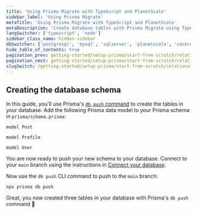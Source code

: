 ```yaml
---
title: 'Using Prisma Migrate with TypeScript and PlanetScale'
sidebar_label: 'Using Prisma Migrate'
metaTitle: 'Using Prisma Migrate with TypeScript and PlanetScale'
metaDescription: 'Create database tables with Prisma Migrate using TypeScript and PlanetScale'
langSwitcher: ['typescript', 'node']
sidebar_class_name: hidden-sidebar
dbSwitcher: ['postgresql', 'mysql', 'sqlserver', 'planetscale', 'cockroachdb', 'prismaPostgres']
hide_table_of_contents: true
pagination_prev: getting-started/setup-prisma/start-from-scratch/relational-databases/connect-your-database-typescript-planetscale
pagination_next: getting-started/setup-prisma/start-from-scratch/relational-databases/install-prisma-client-typescript-planetscale
slugSwitch: /getting-started/setup-prisma/start-from-scratch/relational-databases/using-prisma-migrate-
---
```


## Creating the database schema

In this guide, you'll use Prisma's [`db push` command](/orm/prisma-migrate/workflows/prototyping-your-schema) to create the tables in your database. Add the following Prisma data model to your Prisma schema in `prisma/schema.prisma`:

```prisma file=prisma/schema.prisma copy showLineNumbers
model Post

model Profile

model User
```

You are now ready to push your new schema to your database. Connect to your `main` branch using the instructions in [Connect your database](/getting-started/setup-prisma/start-from-scratch/relational-databases/connect-your-database-typescript-planetscale).

Now use the `db push` CLI command to push to the `main` branch:

```terminal
npx prisma db push
```

Great, you now created three tables in your database with Prisma's `db push` command 🚀
